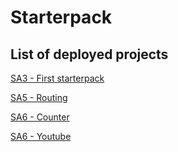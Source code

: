 # Starterpack

## List of deployed projects

[SA3 - First starterpack]( http://jeremywasham-cs52-starter.surge.sh/)

[SA5 - Routing](http://jeremywasham-cs52-routingshort.surge.sh/)

[SA6 - Counter](http://jeremywasham-starterv4.surge.sh/)

[SA6 - Youtube](http://jeremywasham-cs52-mytube-redux.surge.sh/)
